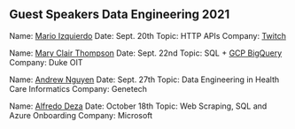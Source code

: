 ## Guest Speakers Data Engineering 2021


Name:  [Mario Izquierdo](https://www.linkedin.com/in/mario-izquierdo-a9a17ab/)
Date: Sept. 20th
Topic:  HTTP APIs
Company:  [Twitch](https://www.twitch.tv)

Name:  [Mary Clair Thompson](https://www.linkedin.com/in/mct0006/)
Date:  Sept. 22nd
Topic:  SQL + [GCP BigQuery](https://cloud.google.com/bigquery)
Company:  Duke OIT

Name: [Andrew Nguyen](https://www.usfca.edu/faculty/andrew-nguyen)
Date: Sept. 27th
Topic: Data Engineering in Health Care Informatics
Company: Genetech

Name: [Alfredo Deza](https://www.linkedin.com/in/alfredodeza/)
Date: October 18th
Topic: Web Scraping, SQL and Azure Onboarding
Company: Microsoft

